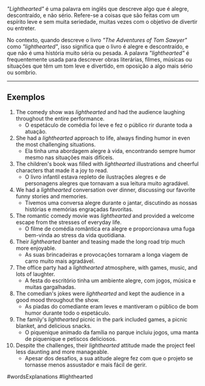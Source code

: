 *"Lighthearted"* é uma palavra em inglês que descreve algo que é alegre, descontraído, e não sério. Refere-se a coisas que são feitas com um espírito leve e sem muita seriedade, muitas vezes com o objetivo de divertir ou entreter.

No contexto, quando descreve o livro *"The Adventures of Tom Sawyer"* como *"lighthearted"*, isso significa que o livro é alegre e descontraído, e que não é uma história muito séria ou pesada. A palavra *"lighthearted"* é frequentemente usada para descrever obras literárias, filmes, músicas ou situações que têm um tom leve e divertido, em oposição a algo mais sério ou sombrio.

---
## Exemplos 

1. The comedy show was *lighthearted* and had the audience laughing throughout the entire performance.
	- O espetáculo de comédia foi leve e fez o público rir durante toda a atuação.
2. She had a *lighthearted* approach to life, always finding humor in even the most challenging situations.
	- Ela tinha uma abordagem alegre à vida, encontrando sempre humor mesmo nas situações mais difíceis.
3. The children's book was filled with *lighthearted* illustrations and cheerful characters that made it a joy to read.
	- O livro infantil estava repleto de ilustrações alegres e de personagens alegres que tornavam a sua leitura muito agradável.
4. We had a *lighthearted* conversation over dinner, discussing our favorite funny stories and memories.
	- Tivemos uma conversa alegre durante o jantar, discutindo as nossas histórias e memórias engraçadas favoritas.
5. The romantic comedy movie was *lighthearted* and provided a welcome escape from the stresses of everyday life.
	- O filme de comédia romântica era alegre e proporcionava uma fuga bem-vinda ao stress da vida quotidiana.
6. Their *lighthearted* banter and teasing made the long road trip much more enjoyable.
	- As suas brincadeiras e provocações tornaram a longa viagem de carro muito mais agradável.
7. The office party had a *lighthearted* atmosphere, with games, music, and lots of laughter.
	- A festa do escritório tinha um ambiente alegre, com jogos, música e muitas gargalhadas.
8. The comedian's jokes were *lighthearted* and kept the audience in a good mood throughout the show.
	- As piadas do comediante eram leves e mantiveram o público de bom humor durante todo o espetáculo.
9. The family's *lighthearted* picnic in the park included games, a picnic blanket, and delicious snacks.
	- O piquenique animado da família no parque incluiu jogos, uma manta de piquenique e petiscos deliciosos.
10. Despite the challenges, their *lighthearted* attitude made the project feel less daunting and more manageable.
	- Apesar dos desafios, a sua atitude alegre fez com que o projeto se tornasse menos assustador e mais fácil de gerir.

#wordsExplanations 
#lighthearted